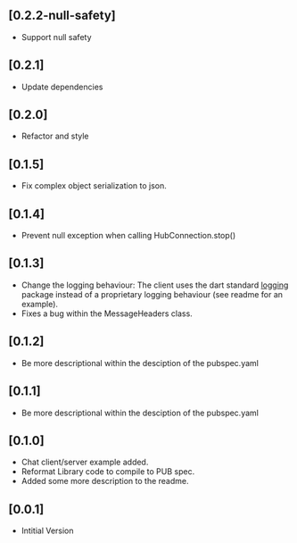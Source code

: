 ## [0.2.2-null-safety]
* Support null safety

## [0.2.1]
* Update dependencies

## [0.2.0]
* Refactor and style

## [0.1.5]
* Fix complex object serialization to json.

## [0.1.4]
* Prevent null exception when calling HubConnection.stop()

## [0.1.3]
* Change the logging behaviour: The client uses the dart standard [logging](https://pub.dartlang.org/packages/logging) package instead of a proprietary logging behaviour (see readme for an example).
* Fixes a bug within the MessageHeaders class.

## [0.1.2]

* Be more descriptional within the desciption of the pubspec.yaml

## [0.1.1]

* Be more descriptional within the desciption of the pubspec.yaml

## [0.1.0]

* Chat client/server example added.
* Reformat Library code to compile to PUB spec.
* Added some more description to the readme.

## [0.0.1]

* Intitial Version
